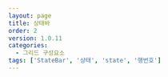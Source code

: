 ```yaml
---
layout: page
title: 상태바
order: 2
version: 1.0.11
categories:
  - 그리드 구성요소
tags: ['StateBar', '상태', 'state', '행번호']
---
```

